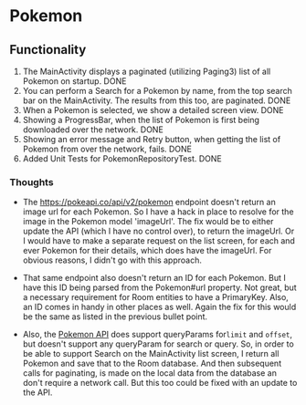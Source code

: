 # Pokemon

## Functionality

1. The MainActivity displays a paginated (utilizing Paging3) list of all Pokemon on startup. DONE
2. You can perform a Search for a Pokemon by name, from the top search bar on the MainActivity. The results from this too, are paginated. DONE
3. When a Pokemon is selected, we show a detailed screen view. DONE
4. Showing a ProgressBar, when the list of Pokemon is first being downloaded over the network. DONE
5. Showing an error message and Retry button, when getting the list of Pokemon from over the network, fails. DONE
6. Added Unit Tests for PokemonRepositoryTest. DONE

### Thoughts

- The https://pokeapi.co/api/v2/pokemon endpoint doesn't return an image url for each Pokemon. So I have a hack in place to resolve for the image in the Pokemon model 'imageUrl'. The fix would be to either update the API (which I have no control over), to return the imageUrl. Or I would have to make a separate request on the list screen, for each and ever Pokemon for their details, which does have the imageUrl. For obvious reasons, I didn't go with this approach.

- That same endpoint also doesn't return an ID for each Pokemon. But I have this ID being parsed from the Pokemon#url property. Not great, but a necessary requirement for Room entities to have a PrimaryKey. Also, an ID comes in handy in other places as well. Again the fix for this would be the same as listed in the previous bullet point. 

- Also, the [Pokemon API](https://pokeapi.co/api/v2/pokemon) does support queryParams for`limit` and `offset`, but doesn't support any queryParam for search or query. So, in order to be able to support Search on the MainActivity list screen, I return all Pokemon and save that to the Room database. And then subsequent calls for paginating, is made on the local data from the database an don't require a network call. But this too could be fixed with an update to the API.